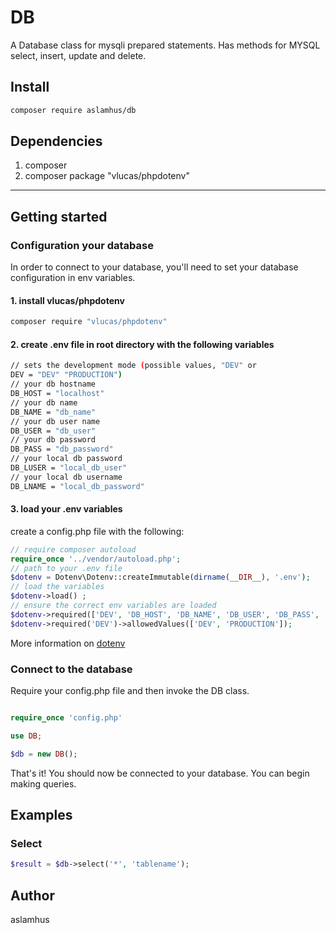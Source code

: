 # DB

A Database class for mysqli prepared statements. Has methods for MYSQL select, insert, update and delete.

## Install

```bash
composer require aslamhus/db
```

## Dependencies

1. composer
2. composer package "vlucas/phpdotenv"

---

## Getting started

### Configuration your database

In order to connect to your database, you'll need to set your database configuration in env variables.

#### 1. install vlucas/phpdotenv

```bash
composer require "vlucas/phpdotenv"
```

#### 2. create .env file in root directory with the following variables

```bash
// sets the development mode (possible values, "DEV" or
DEV = "DEV" "PRODUCTION")
// your db hostname
DB_HOST = "localhost"
// your db name
DB_NAME = "db_name"
// your db user name
DB_USER = "db_user"
// your db password
DB_PASS = "db_password"
// your local db password
DB_LUSER = "local_db_user"
// your local db username
DB_LNAME = "local_db_password"
```

#### 3. load your .env variables

create a config.php file with the following:

```php
// require composer autoload
require_once '../vendor/autoload.php';
// path to your .env file
$dotenv = Dotenv\Dotenv::createImmutable(dirname(__DIR__), '.env');
// load the variables
$dotenv->load() ;
// ensure the correct env variables are loaded
$dotenv->required(['DEV', 'DB_HOST', 'DB_NAME', 'DB_USER', 'DB_PASS', 'DB_LUSER', 'DB_LNAME'])->notEmpty();
$dotenv->required('DEV')->allowedValues(['DEV', 'PRODUCTION']);
```

More information on [dotenv](https://github.com/vlucas/phpdotenv)

### Connect to the database

Require your config.php file and then invoke the DB class.

```php

require_once 'config.php'

use DB;

$db = new DB();

```

That's it! You should now be connected to your database. You can begin making queries.

## Examples

### Select

```php
$result = $db->select('*', 'tablename');
```

## Author

aslamhus
